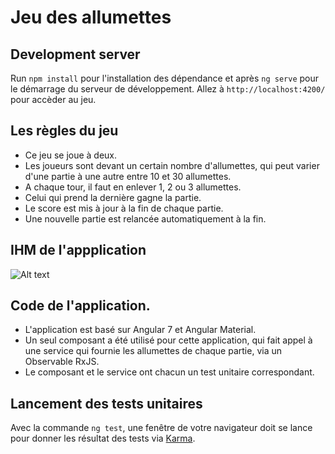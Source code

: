 # Jeu des allumettes

## Development server

Run `npm install` pour l'installation des dépendance et après `ng serve` pour le démarrage du serveur de développement. Allez à  `http://localhost:4200/` pour accèder au jeu.

## Les règles du jeu

- Ce jeu se joue à deux.
- Les joueurs sont devant un certain nombre d'allumettes, qui peut varier d'une partie à une autre entre 10 et 30 allumettes.
- A chaque tour, il faut en enlever 1, 2 ou 3 allumettes.
- Celui qui prend la dernière gagne la partie.
- Le score est mis à jour à la fin de chaque partie.
- Une nouvelle partie est relancée automatiquement à la fin.

## IHM de l'appplication
![Alt text](docs/allumettes_ihm.png)

## Code de l'application.

- L'application est basé sur Angular 7 et Angular Material.
- Un seul composant a été utilisé pour cette application, qui fait appel à une service qui fournie les allumettes de chaque partie, via un Observable RxJS.
- Le composant et le service ont chacun un test unitaire correspondant.

## Lancement des tests unitaires

Avec la commande `ng test`, une fenêtre de votre navigateur doit se lance pour donner les résultat des tests via [Karma](https://karma-runner.github.io).
